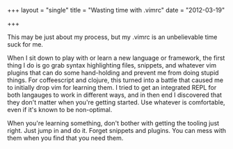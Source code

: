 +++
layout = "single"
title = "Wasting time with .vimrc"
date = "2012-03-19"

+++

This may be just about my process, but my .vimrc is an unbelievable time suck for me. 

When I sit down to play with or learn a new language or framework, the first thing I do is go grab syntax highlighting files, snippets, and whatever vim plugins that can do some hand-holding and prevent me from doing stupid things. For coffeescript and clojure, this turned into a battle that caused me to initially drop vim for learning them. I tried to get an integrated REPL for both langauges to work in different ways, and in then end I discovered that they don't matter when you're getting started. Use whatever is comfortable, even if it's known to be non-optimal.

When you're learning something, don't bother with getting the tooling just right. Just jump in and do it. Forget snippets and plugins. You can mess with them when you find that you need them. 
